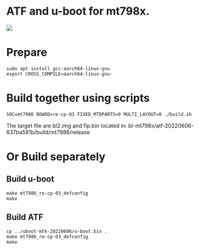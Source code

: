 # ATF and u-boot for mt798x.

![](/u-boot.gif)

# Prepare
```
sudo apt install gcc-aarch64-linux-gnu
export CROSS_COMPILE=aarch64-linux-gnu-
```

# Build together using scripts
```
SOC=mt7986 BOARD=re-cp-03 FIXED_MTDPARTS=0 MULTI_LAYOUT=0 ./build.sh
```
The target file are bl2.img and fip.bin located in:
bl-mt798x/atf-20220606-637ba581b/build/mt7986/release

# Or Build separately
## Build u-boot
```
make mt7986_re-cp-03_defconfig
make
```
## Build ATF
```
cp ../uboot-mtk-20220606/u-boot.bin .
make mt7986_re-cp-03_defconfig
make
```
